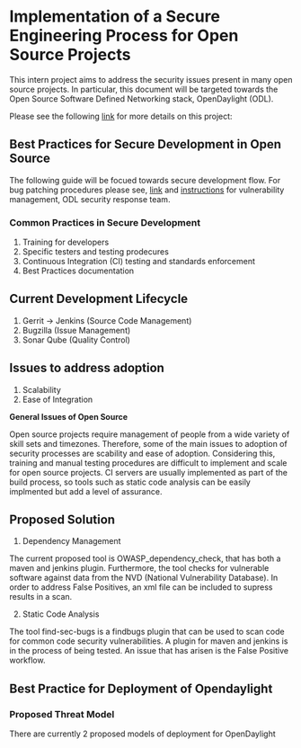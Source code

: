 # Implementation of a Secure Engineering Process for Open Source Projects

This intern project aims to address the security issues present in many open source projects. In particular, this document will be targeted towards the Open Source Software Defined Networking stack, OpenDaylight (ODL). 

Please see the following [link](https://wiki.opendaylight.org/view/InternProjects:Main#Implement_a_secure_engineering_process_for_OpenDaylight) for more details on this project: 

## Best Practices for Secure Development in Open Source

The following guide will be focued towards secure development flow. For bug patching procedures please see, [link](https://wiki.opendaylight.org/view/Life_Cycle_of_a_Bug) and [instructions](https://wiki.opendaylight.org/view/TSC:Vulnerability_Management) for vulnerability management, ODL security response team.

### Common Practices in Secure Development
1. Training for developers
2. Specific testers and testing prodecures
3. Continuous Integration (CI) testing and standards enforcement
4. Best Practices documentation

## Current Development Lifecycle
1. Gerrit -> Jenkins  (Source Code Management)
2. Bugzilla           (Issue Management)
3. Sonar Qube         (Quality Control)

## Issues to address adoption
1. Scalability
2. Ease of Integration

__General Issues of Open Source__

Open source projects require management of people from a wide variety of skill sets and timezones. Therefore, some of the main issues to adoption of security processes are scability and ease of adoption. Considering this, training and manual testing procedures are difficult to implement and scale for open source projects. CI servers are usually implemented as part of the build process, so tools such as static code analysis can be easily implmented but add a level of assurance. 

## Proposed Solution
1. Dependency Management
    
    

  The current proposed tool is OWASP_dependency_check, that has both a maven and jenkins plugin. Furthermore, the tool checks for vulnerable software against data from the NVD (National Vulnerability Database). In order to address False Positives, an xml file can be included to supress results in a scan. 

2. Static Code Analysis
    
  The tool find-sec-bugs is a findbugs plugin that can be used to scan code for common code security vulnerabilities. A plugin for maven and jenkins is in the process of being tested. An issue that has arisen is the False Positive workflow. 


## Best Practice for Deployment of Opendaylight

### Proposed Threat Model
There are currently 2 proposed models of deployment for OpenDaylight

